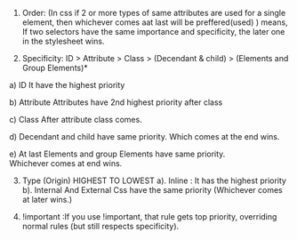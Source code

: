 1. Order: (In css if 2 or more types of same attributes are used for a single element, then whichever comes aat last will be preffered(used) ) 
means, If two selectors have the same importance and specificity, the later one in the stylesheet wins. 

2. Specificity: ID > Attribute > Class > (Decendant & child) > (Elements and Group Elements)*

 a) ID 
It have the highest priority

 b) Attribute 
Attributes have 2nd highest priority after class 

c) Class
After attribute class comes.

d) Decendant and child have same priority. Which comes at the end wins.  

e) At last Elements and group Elements have same priority.  
Whichever comes at end wins. 

3. Type (Origin)
 HIGHEST TO LOWEST
 a). Inline : It has the highest priority
 b). Internal And External Css have the same priority
 (Whichever comes at later wins.) 


 4. !important :If you use !important, that rule gets top priority, overriding normal rules (but still respects specificity).


